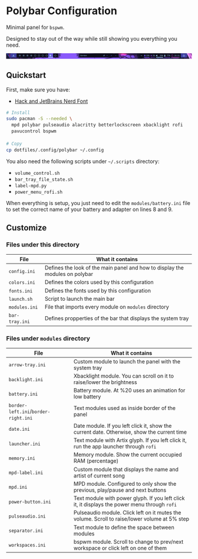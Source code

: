 # Polybar Configuration

Minimal panel for `bspwm`.

Designed to stay out of the way while still showing you everything you need.

![Polybar image](../../assets/screenshots/polybar_sample.png)

## Quickstart

First, make sure you have:

- [Hack and JetBrains Nerd Font](https://www.nerdfonts.com/font-downloads)

```sh
# Install
sudo pacman -S --needed \
  mpd polybar pulseaudio alacritty betterlockscreen xbacklight rofi
  pavucontrol bspwm

# Copy
cp dotfiles/.config/polybar ~/.config
```

You also need the following scripts under `~/.scripts` directory:

- `volume_control.sh`
- `bar_tray_file_state.sh`
- `label-mpd.py`
- `power_menu_rofi.sh`

When everything is setup, you just need to edit the `modules/battery.ini` file
to set the correct name of your battery and adapter on lines 8 and 9.

## Customize

### Files under this directory

| File           | What it contains                                                             |
| -------------- | ---------------------------------------------------------------------------- |
| `config.ini`   | Defines the look of the main panel and how to display the modules on polybar |
| `colors.ini`   | Defines the colors used by this configuration                                |
| `fonts.ini`    | Defines the fonts used by this configuration                                 |
| `launch.sh`    | Script to launch the main bar                                                |
| `modules.ini`  | File that imports every module on `modules` directory                        |
| `bar-tray.ini` | Defines propperties of the bar that displays the system tray                 |

### Files under `modules` directory

| File                                 | What it contains                                                                              |
| ------------------------------------ | --------------------------------------------------------------------------------------------- |
| `arrow-tray.ini`                     | Custom module to launch the panel with the system tray                                        |
| `backlight.ini`                      | Xbacklight module. You can scroll on it to raise/lower the brightness                         |
| `battery.ini`                        | Battery module. At %20 uses an animation for low battery                                      |
| `border-left.ini`/`border-right.ini` | Text modules used as inside border of the panel                                               |
| `date.ini`                           | Date module. If you left click it, show the current date. Otherwise, show the current time    |
| `launcher.ini`                       | Text module with Artix glyph. If you left click it, run the app launcher through `rofi`       |
| `memory.ini`                         | Memory module. Show the current occupied RAM (percentage)                                     |
| `mpd-label.ini`                      | Custom module that displays the name and artist of current song                               |
| `mpd.ini`                            | MPD module. Configured to only show the previous, play/pause and next buttons                 |
| `power-button.ini`                   | Text module with power glyph. If you left click it, it displays the power menu through `rofi` |
| `pulseaudio.ini`                     | Pulseaudio module. Click left on it mutes the volume. Scroll to raise/lower volume at 5% step |
| `separator.ini`                      | Text module to define the space between modules                                               |
| `workspaces.ini`                     | bspwm module. Scroll to change to prev/next workspace or click left on one of them            |

